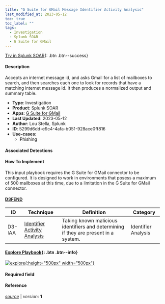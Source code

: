 ```yaml
---
title: "G Suite for GMail Message Identifier Activity Analysis"
last_modified_at: 2023-05-12
toc: true
toc_label: ""
tags:
  - Investigation
  - Splunk SOAR
  - G Suite for GMail
---
```


[Try in Splunk SOAR](https://www.splunk.com/en_us/software/splunk-security-orchestration-and-automation.html){: .btn .btn--success}

#### Description

Accepts an internet message id, and asks Gmail for a list of mailboxes to search, and then searches each one to look for records that have a matching internet message id.  It then produces a normalized output and summary table.

- **Type**: Investigation
- **Product**: Splunk SOAR
- **Apps**: [G Suite for GMail](https://splunkbase.splunk.com/apps?keyword=g+suite+for+gmail&filters=product%3Asoar)
- **Last Updated**: 2023-05-12
- **Author**: Lou Stella, Splunk
- **ID**: 5299d6dd-e9c4-4afa-b051-928ace0ff816
- **Use-cases**:
  - Phishing

#### Associated Detections


#### How To Implement
This input playbook requires the G Suite for GMail connector to be configured. It is designed to work in environments that posess a maximum of 500 mailboxes at this time, due to a limitation in the G Suite for GMail connector.


#### [D3FEND](https://d3fend.mitre.org/)

| ID          | Technique   | Definition     | Category       |
| ----------- | ----------- | -------------- | -------------- |
| D3-IAA | [Identifier Activity Analysis](https://d3fend.mitre.org/technique/d3f:IdentifierActivityAnalysis) | Taking known malicious identifiers and determining if they are present in a system. | Identifier Analysis |

#### [Explore Playbook](https://splunk.github.io/soar-playbook-viewer/?playbook=https://raw.githubusercontent.com/phantomcyber/playbooks/latest/G_Suite_for_GMail_Message_Identifier_Acitivity_Analysis.json){: .btn .btn--info}

[![explore](https://raw.githubusercontent.com/splunk/security_content/develop/playbooks/G_Suite_for_GMail_Message_Identifier_Acitivity_Analysis.png){:height="500px" width="500px"}](https://splunk.github.io/soar-playbook-viewer/?playbook=https://raw.githubusercontent.com/phantomcyber/playbooks/latest/G_Suite_for_GMail_Message_Identifier_Acitivity_Analysis.json)

#### Required field


#### Reference



[*source*](https://github.com/splunk/security_content/tree/develop/playbooks/G_Suite_for_GMail_Message_Identifier_Acitivity_Analysis.yml) \| *version*: **1**